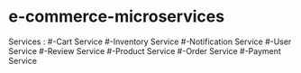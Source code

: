 # e-commerce-microservices

Services :
#-Cart Service
#-Inventory Service
#-Notification Service
#-User Service
#-Review Service
#-Product Service
#-Order Service
#-Payment Service

